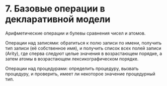 # 7. Базовые операции в декларативной модели

Арифметические операции и булевы сравнения чисел и атомов.

Операции над записями: обратиться к полю записи по имени, получить тип записи (её собственное имя), и получить список всех полей записи (Arity), где сперва следуют целые значения в возрастающем порядке, а затем атомы в возрастающем лексикографическом порядке.

Операции над процедурами: определить процедуру, вызвать процедуру, и проверить, имеет ли некоторое значение процедурный тип.